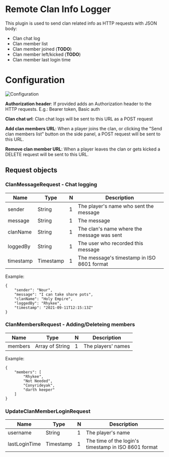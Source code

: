 # Remote Clan Info Logger

This plugin is used to send clan related info as HTTP requests with JSON body:

- Clan chat log
- Clan member list
- Clan member joined (**TODO**)
- Clan member left/kicked (**TODO**)
- Clan member last login time

# Configuration
![Configuration](https://i.imgur.com/plZcu38.png)

**Authorization header**: If provided adds an Authorization header to the HTTP requests. E.g.: Bearer token, Basic auth

**Clan chat url**:  Clan chat logs will be sent to this URL as a POST request

**Add clan members URL**:  When a player joins the clan, or clicking the "Send clan members list" button on the side panel, a POST request will be sent to this URL.

**Remove clan member URL**: When a player leaves the clan or gets kicked a DELETE request will be sent to this URL.


## Request objects

### ClanMessageRequest - Chat logging
|Name|Type|N|Description|
|---|---|---|---|
|sender|String|1|The player's name who sent the message
|message|String|1|The message
|clanName|String|1|The clan's name where the message was sent
|loggedBy|String|1|The user who recorded this message
|timestamp|Timestamp|1|The message's timestamp in ISO 8601 format

Example:
```
{
    "sender": "Nour",
    "message": "I can take share pots",
    "clanName": "Holy Empire",
    "loggedBy": "Rhykee",
    "timestamp": "2021-09-11T12:15:13Z"
}
```    
### ClanMembersRequest - Adding/Deleteing members
|Name|Type|N|Description|
|---|---|---|---|
|members|Array of String|1|The players' names
Example:
```
{
    "members": [
        "Rhykee",
        "Not Needed",
        "Conyrideyak",
        "darth keeper"
	]
}
```
### UpdateClanMemberLoginRequest

|Name | Type | N | Description |
|---|---|---|---|
|username|String|1|The player's name
|lastLoginTime|Timestamp|1|The time of the login's timestamp in ISO 8601 format